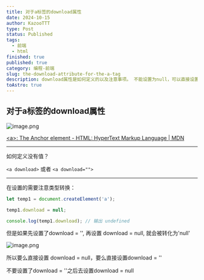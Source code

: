 ```yaml
---
title: 对于a标签的download属性
date: 2024-10-15
author: KazooTTT
type: Post
status: Published
tags:
  - 前端
  - html
finished: true
published: true
category: 编程-前端
slug: the-download-attribute-for-the-a-tag
description: download属性是如何定义的以及注意事项。 不能设置为null，可以直接设置成空串或者null。
toAstro: true
---
```


## 对于a标签的download属性

![image.png](https://pictures.kazoottt.top/2024/10/20241012-b044604cec83cd5e0b281b9e63562f11.png)

[\<a\>: The Anchor element - HTML: HyperText Markup Language | MDN](https://developer.mozilla.org/en-US/docs/Web/HTML/Element/a)

---

如何定义没有值？

`<a download>` 或者 `<a download="">`

---

在设置的需要注意类型转换：

``` js
let temp1 = document.createElement('a');

temp1.download = null;

console.log(temp1.download); // 输出 undefined

```

但是如果先设置了download = '', 再设置 download = null, 就会被转化为'null'

![image.png](https://pictures.kazoottt.top/2024/10/20241012-1e0e4270de68707c51966174e2f2a063.png)

所以要么直接设置 download = null，要么直接设置download = ''

不要设置了download = ''之后去设置download = null
